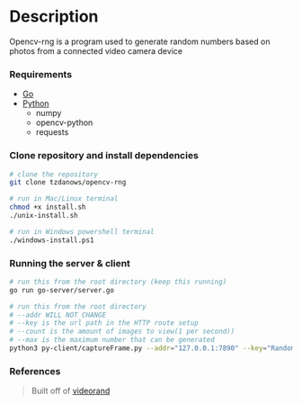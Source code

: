 # Description

Opencv-rng is a program used to generate random numbers based on photos from a connected video camera device

### Requirements
* [Go](https://golang.org/doc/install)
* [Python](https://www.python.org/downloads/)
    - numpy
    - opencv-python 
    - requests

### Clone repository and install dependencies

```bash
# clone the repository
git clone tzdanows/opencv-rng

# run in Mac/Linux terminal
chmod +x install.sh
./unix-install.sh

# run in Windows powershell terminal
./windows-install.ps1
```

### Running the server & client
```bash
# run this from the root directory (keep this running)
go run go-server/server.go
```

```bash
# run this from the root directory 
# --addr WILL NOT CHANGE
# --key is the url path in the HTTP route setup
# --count is the amount of images to view(1 per second))
# --max is the maximum number that can be generated
python3 py-client/captureFrame.py --addr="127.0.0.1:7890" --key="RandomWebUrl" --count 2 --max 127
```

### References
> Built off of [videorand](https://github.com/bazuker/videorand)